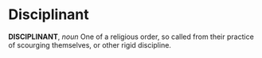 # Disciplinant

**DISCIPLINANT**, _noun_ One of a religious order, so called from their practice of scourging themselves, or other rigid discipline.